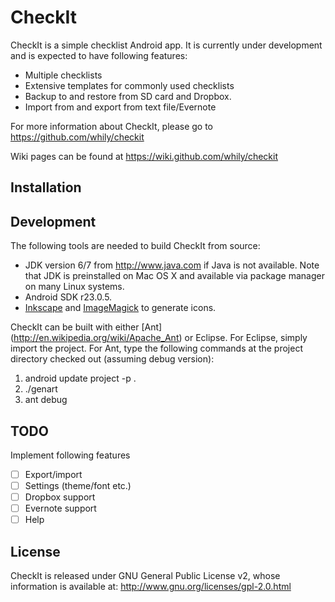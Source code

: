 CheckIt
=======

CheckIt is a simple checklist Android app. It is currently under
development and is expected to have following features:

* Multiple checklists
* Extensive templates for commonly used checklists
* Backup to and restore from SD card and Dropbox.
* Import from and export from text file/Evernote

For more information about CheckIt, please go to
  <https://github.com/whily/checkit>

Wiki pages can be found at
  <https://wiki.github.com/whily/checkit>

Installation
------------

Development
-----------

The following tools are needed to build CheckIt from source:

* JDK version 6/7 from <http://www.java.com> if Java is not available. 
  Note that JDK is preinstalled on Mac OS X and available via package manager
  on many Linux systems. 
* Android SDK r23.0.5.
* [Inkscape](http://inkscape.org) and [ImageMagick](http://www.imagemagick.org)
  to generate icons.

CheckIt can be built with either [Ant] (http://en.wikipedia.org/wiki/Apache_Ant)
or Eclipse. For Eclipse, simply import the project. For Ant, type the following
commands at the project directory checked out (assuming debug version):

1. android update project -p .
2. ./genart
3. ant debug

TODO
----

Implement following features
- [ ] Export/import
- [ ] Settings (theme/font etc.)
- [ ] Dropbox support
- [ ] Evernote support
- [ ] Help

License
-------

CheckIt is released under GNU General Public License v2, whose information
is available at:
  <http://www.gnu.org/licenses/gpl-2.0.html>


